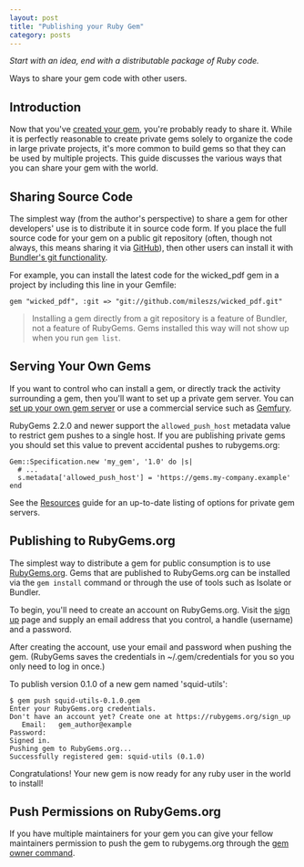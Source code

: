 ```yaml
---
layout: post
title: "Publishing your Ruby Gem"
category: posts
---
```

_Start with an idea, end with a distributable package of Ruby code._

Ways to share your gem code with other users.

## Introduction

Now that you've [created your gem][1], you're probably ready to share it. While it is perfectly reasonable to create private gems solely to organize the code in large private projects, it's more common to build gems so that they can be used by multiple projects. This guide discusses the various ways that you can share your gem with the world.

## Sharing Source Code

The simplest way (from the author's perspective) to share a gem for other developers' use is to distribute it in source code form. If you place the full source code for your gem on a public git repository (often, though not always, this means sharing it via [GitHub][2]), then other users can install it with [Bundler's git functionality][3].

For example, you can install the latest code for the wicked_pdf gem in a project by including this line in your Gemfile:


    gem "wicked_pdf", :git => "git://github.com/mileszs/wicked_pdf.git"


> Installing a gem directly from a git repository is a feature of Bundler, not a feature of RubyGems. Gems installed this way will not show up when you run `gem list`.

## Serving Your Own Gems

If you want to control who can install a gem, or directly track the activity surrounding a gem, then you'll want to set up a private gem server. You can [set up your own gem server][4] or use a commercial service such as [Gemfury][5].

RubyGems 2.2.0 and newer support the `allowed_push_host` metadata value to restrict gem pushes to a single host. If you are publishing private gems you should set this value to prevent accidental pushes to rubygems.org:


    Gem::Specification.new 'my_gem', '1.0' do |s|
      # ...
      s.metadata['allowed_push_host'] = 'https://gems.my-company.example'
    end


See the [Resources][6] guide for an up-to-date listing of options for private gem servers.

## Publishing to RubyGems.org

The simplest way to distribute a gem for public consumption is to use [RubyGems.org][7]. Gems that are published to RubyGems.org can be installed via the `gem install` command or through the use of tools such as Isolate or Bundler.

To begin, you'll need to create an account on RubyGems.org. Visit the [sign up][8] page and supply an email address that you control, a handle (username) and a password.

After creating the account, use your email and password when pushing the gem. (RubyGems saves the credentials in ~/.gem/credentials for you so you only need to log in once.)

To publish version 0.1.0 of a new gem named 'squid-utils':


    $ gem push squid-utils-0.1.0.gem
    Enter your RubyGems.org credentials.
    Don't have an account yet? Create one at https://rubygems.org/sign_up
       Email:   gem_author@example
    Password:
    Signed in.
    Pushing gem to RubyGems.org...
    Successfully registered gem: squid-utils (0.1.0)


Congratulations! Your new gem is now ready for any ruby user in the world to install!

## Push Permissions on RubyGems.org

If you have multiple maintainers for your gem you can give your fellow maintainers permission to push the gem to rubygems.org through the [gem owner command][9].

[1]: http://guides.rubygems.org/make-your-own-gem
[2]: https://github.com
[3]: http://bundler.io/git.html
[4]: http://guides.rubygems.org/run-your-own-gem-server
[5]: http://www.gemfury.com/
[6]: http://guides.rubygems.org/resources
[7]: https://rubygems.org/
[8]: https://rubygems.org/users/new
[9]: http://guides.rubygems.org/command-reference/#gem_owner
[10]: http://guides.rubygems.org/security
